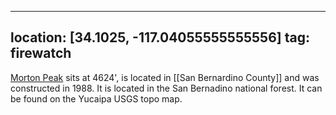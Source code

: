 
---
location: [34.1025, -117.04055555555556]
tag: firewatch
---

[Morton Peak](http://www.peakbagging.com/CALookoutPhotos/MortonPeak.html) sits at 4624', is located in [[San Bernardino County]] and was constructed in 1988. It is located in the San Bernadino national forest. It can be found on the Yucaipa USGS topo map.
